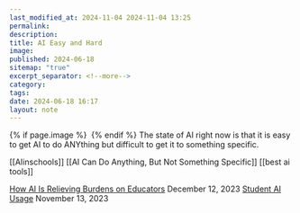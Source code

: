 ```yaml
---
last_modified_at: 2024-11-04 2024-11-04 13:25
permalink: 
description: 
title: AI Easy and Hard
image: 
published: 2024-06-18
sitemap: "true"
excerpt_separator: <!--more-->
category: 
tags: 
date: 2024-06-18 16:17
layout: note
---
```



{% if page.image %} <img src="{{ page.image }}" alt=""> {% endif %}
The state of AI right now is that it is easy to get AI to do ANYthing but difficult to get it to something specific.

[[AIinschools]]
[[AI Can Do Anything, But Not Something Specific]]
[[best ai tools]]

[How AI Is Relieving Burdens on Educators](https://jethro.site/2023/12/12/how-ai-is-relieving-burdens-on-educators/) December 12, 2023
[Student AI Usage](https://jethro.site/2023/11/13/student-ai-usage/) November 13, 2023
